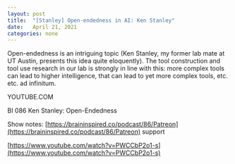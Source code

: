 ```yaml
---
layout: post
title:  "[Stanley] Open-endedness in AI: Ken Stanley"
date:   April 21, 2021
categories: none
---
```


Open-endedness is an intriguing topic (Ken Stanley, my former lab mate at UT Austin, presents this idea quite eloquently). The tool construction and tool use research in our lab is strongly in line with this: more complex tools can lead to higher intelligence, that can lead to yet more complex tools, etc. etc. ad infinitum. 






YOUTUBE.COM




BI 086 Ken Stanley: Open-Endedness

Show notes: [https://braininspired.co/podcast/86/Patreon](https://braininspired.co/podcast/86/Patreon) support



[https://www.youtube.com/watch?v=PWCCbP2o1-s](https://www.youtube.com/watch?v=PWCCbP2o1-s)



 

